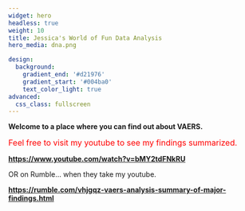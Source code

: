 ```yaml
---
widget: hero
headless: true
weight: 10
title: Jessica's World of Fun Data Analysis
hero_media: dna.png

design:
  background:
    gradient_end: '#d21976'
    gradient_start: '#004ba0'
    text_color_light: true
advanced:
  css_class: fullscreen
---
```


**Welcome to a place where you can find out about VAERS.**

<font size="3" color = "red"> Feel free to visit my youtube to see my findings summarized.</font>

**https://www.youtube.com/watch?v=bMY2tdFNkRU**

OR on Rumble... when they take my youtube.

**https://rumble.com/vhjgqz-vaers-analysis-summary-of-major-findings.html**

